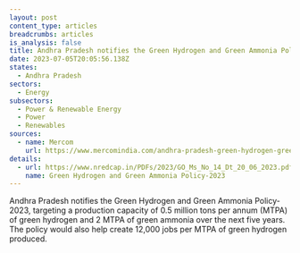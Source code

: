 ```yaml
---
layout: post
content_type: articles
breadcrumbs: articles
is_analysis: false
title: Andhra Pradesh notifies the Green Hydrogen and Green Ammonia Policy-2023
date: 2023-07-05T20:05:56.138Z
states:
  - Andhra Pradesh
sectors:
  - Energy
subsectors:
  - Power & Renewable Energy
  - Power
  - Renewables
sources:
  - name: Mercom
    url: https://www.mercomindia.com/andhra-pradesh-green-hydrogen-green-ammonia-policy
details:
  - url: https://www.nredcap.in/PDFs/2023/GO_Ms_No_14_Dt_20_06_2023.pdf
    name: Green Hydrogen and Green Ammonia Policy-2023
---
```

Andhra Pradesh notifies the Green Hydrogen and Green Ammonia Policy-2023, targeting a production capacity of 0.5 million tons per annum (MTPA) of green hydrogen and 2 MTPA of green ammonia over the next five years. The policy would also help create 12,000 jobs per MTPA of green hydrogen produced.